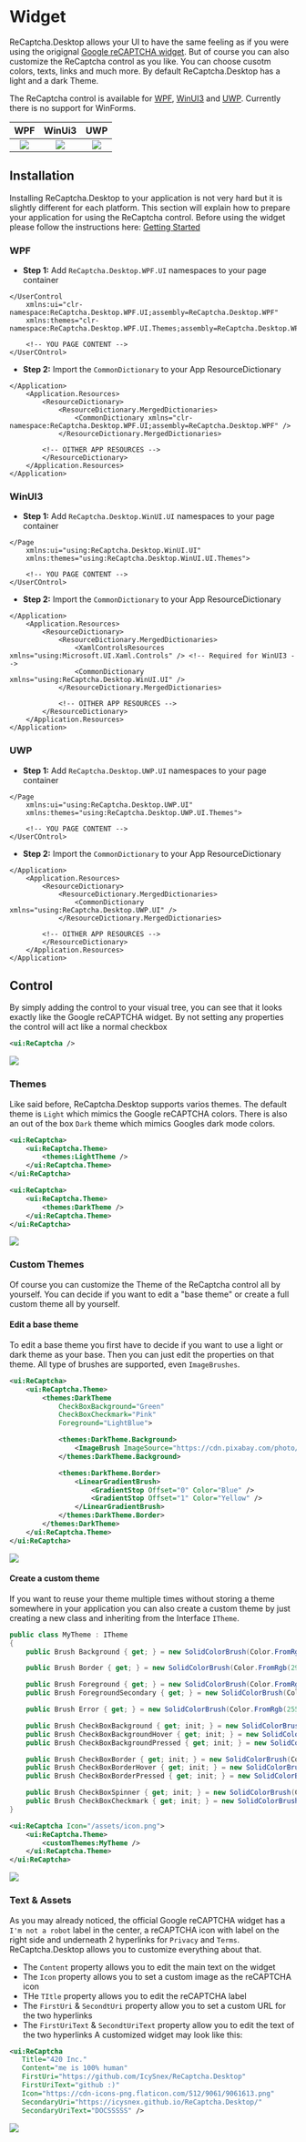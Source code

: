 # Widget
ReCaptcha.Desktop allows your UI to have the same feeling as if you were using the origignal [Google reCAPTCHA widget](https://www.google.com/recaptcha/api2/demo). But of course you can also customize the ReCaptcha control as you like. You can choose cusotm colors, texts, links and much more. By default ReCaptcha.Desktop has a light and a dark Theme.

The ReCaptcha control is available for [WPF](reference/wpf/ui), [WinUI3](reference/winui/ui) and [UWP](reference/uwp/ui). Currently there is no support for WinForms.

WPF                                                |  WinUi3                                                |  UWP
:-------------------------------------------------:|:------------------------------------------------------:|:----------------------------------------------------:
![](/guide/widget/demo-wpf.png)  |  ![](/guide/widget/demo-winui3.png)  |  ![](/guide/widget/demo-uwp.png)


## Installation
Installing ReCaptcha.Desktop to your application is not very hard but it is slightly different for each platform. This section will explain how to prepare your application for using the ReCaptcha control. Before using the widget please follow the instructions here: [Getting Started](getting-started.html#wpf-winui3-uwp-winforms)

### WPF
- **Step 1:** Add `ReCaptcha.Desktop.WPF.UI` namespaces to your page container
```xml{2-3}
</UserControl
    xmlns:ui="clr-namespace:ReCaptcha.Desktop.WPF.UI;assembly=ReCaptcha.Desktop.WPF"
    xmlns:themes="clr-namespace:ReCaptcha.Desktop.WPF.UI.Themes;assembly=ReCaptcha.Desktop.WPF">

    <!-- YOU PAGE CONTENT -->
</UserCOntrol>
```

- **Step 2:** Import the `CommonDictionary` to your App ResourceDictionary 
```xml{4-6}
</Application>
    <Application.Resources>
        <ResourceDictionary>
            <ResourceDictionary.MergedDictionaries>
                <CommonDictionary xmlns="clr-namespace:ReCaptcha.Desktop.WPF.UI;assembly=ReCaptcha.Desktop.WPF" />
            </ResourceDictionary.MergedDictionaries>

        <!-- OITHER APP RESOURCES -->
        </ResourceDictionary>
    </Application.Resources>
</Application>
```

### WinUI3

- **Step 1:** Add `ReCaptcha.Desktop.WinUI.UI` namespaces to your page container
```xml{2-3}
</Page
    xmlns:ui="using:ReCaptcha.Desktop.WinUI.UI"
    xmlns:themes="using:ReCaptcha.Desktop.WinUI.UI.Themes">

    <!-- YOU PAGE CONTENT -->
</UserCOntrol>
```

- **Step 2:** Import the `CommonDictionary` to your App ResourceDictionary 
```xml{4-6}
</Application>
    <Application.Resources>
        <ResourceDictionary>
            <ResourceDictionary.MergedDictionaries>
                <XamlControlsResources xmlns="using:Microsoft.UI.Xaml.Controls" /> <!-- Required for WinUI3 -->
                <CommonDictionary xmlns="using:ReCaptcha.Desktop.WinUI.UI" />
            </ResourceDictionary.MergedDictionaries>

            <!-- OITHER APP RESOURCES -->
        </ResourceDictionary>
    </Application.Resources>
</Application>
```

### UWP

- **Step 1:** Add `ReCaptcha.Desktop.UWP.UI` namespaces to your page container
```xml{2-3}
</Page
    xmlns:ui="using:ReCaptcha.Desktop.UWP.UI"
    xmlns:themes="using:ReCaptcha.Desktop.UWP.UI.Themes">

    <!-- YOU PAGE CONTENT -->
</UserCOntrol>
```

- **Step 2:** Import the `CommonDictionary` to your App ResourceDictionary 
```xml{4-6}
</Application>
    <Application.Resources>
        <ResourceDictionary>
            <ResourceDictionary.MergedDictionaries>
                <CommonDictionary xmlns="using:ReCaptcha.Desktop.UWP.UI" />
            </ResourceDictionary.MergedDictionaries>
            
        <!-- OITHER APP RESOURCES -->
        </ResourceDictionary>
    </Application.Resources>
</Application>
```


## Control
By simply adding the control to your visual tree, you can see that it looks exactly like the Google reCAPTCHA widget. By not setting any properties the control will act like a normal checkbox
```xml
<ui:ReCaptcha />
```
![](/guide/widget/control.gif)

### Themes
Like said before, ReCaptcha.Desktop supports varios themes. The default theme is `Light` which mimics the Google reCAPTCHA colors. There is also an out of the box `Dark` theme which mimics Googles dark mode colors.
```xml
<ui:ReCaptcha>
    <ui:ReCaptcha.Theme>
        <themes:LightTheme />
    </ui:ReCaptcha.Theme>
</ui:ReCaptcha>

<ui:ReCaptcha>
    <ui:ReCaptcha.Theme>
        <themes:DarkTheme />
    </ui:ReCaptcha.Theme>
</ui:ReCaptcha>
```
![](/guide/widget/control-themes.png)

### Custom Themes
Of course you can customize the Theme of the ReCaptcha control all by yourself. You can decide if you want to edit a "base theme" or create a full custom theme all by yourself.

#### Edit a base theme
To edit a base theme you first have to decide if you want to use a light or dark theme as your base. Then you can just edit the properties on that theme. All type of brushes are supported, even `ImageBrushes`.
```xml
<ui:ReCaptcha>
    <ui:ReCaptcha.Theme>
        <themes:DarkTheme
            CheckBoxBackground="Green"
            CheckBoxCheckmark="Pink"
            Foreground="LightBlue">

            <themes:DarkTheme.Background>
                <ImageBrush ImageSource="https://cdn.pixabay.com/photo/2015/04/23/22/00/tree-736885_1280.jpg" />
            </themes:DarkTheme.Background>

            <themes:DarkTheme.Border>
                <LinearGradientBrush>
                    <GradientStop Offset="0" Color="Blue" />
                    <GradientStop Offset="1" Color="Yellow" />
                </LinearGradientBrush>
            </themes:DarkTheme.Border>
        </themes:DarkTheme>
    </ui:ReCaptcha.Theme>
</ui:ReCaptcha>
```
![](/guide/widget/control-customthemes-base.png)

#### Create a custom theme
If you want to reuse your theme multiple times without storing a theme somewhere in your application you can also create a custom theme by just creating a new class and inheriting from the Interface `ITheme`.
```cs
public class MyTheme : ITheme
{
    public Brush Background { get; } = new SolidColorBrush(Color.FromRgb(18, 18, 18));

    public Brush Border { get; } = new SolidColorBrush(Color.FromRgb(29, 29, 29));

    public Brush Foreground { get; } = new SolidColorBrush(Color.FromRgb(236, 214, 255));
    public Brush ForegroundSecondary { get; } = new SolidColorBrush(Color.FromRgb(225, 194, 252));

    public Brush Error { get; } = new SolidColorBrush(Color.FromRgb(255, 0, 0));

    public Brush CheckBoxBackground { get; init; } = new SolidColorBrush(Color.FromRgb(39, 39, 39));
    public Brush CheckBoxBackgroundHover { get; init; } = new SolidColorBrush(Color.FromRgb(44, 44, 44));
    public Brush CheckBoxBackgroundPressed { get; init; } = new SolidColorBrush(Color.FromRgb(45, 45, 45));

    public Brush CheckBoxBorder { get; init; } = new SolidColorBrush(Color.FromRgb(44, 44, 44));
    public Brush CheckBoxBorderHover { get; init; } = new SolidColorBrush(Color.FromRgb(45, 45, 45));
    public Brush CheckBoxBorderPressed { get; init; } = new SolidColorBrush(Color.FromRgb(50, 50, 50));

    public Brush CheckBoxSpinner { get; init; } = new SolidColorBrush(Color.FromRgb(187, 134, 252));
    public Brush CheckBoxCheckmark { get; init; } = new SolidColorBrush(Color.FromRgb(187, 134, 252));
}
```
```xml
<ui:ReCaptcha Icon="/assets/icon.png">
    <ui:ReCaptcha.Theme>
        <customThemes:MyTheme />
    </ui:ReCaptcha.Theme>
</ui:ReCaptcha>
```
![](/guide/widget/control-customthemes-custom.png)

### Text & Assets
As you may already noticed, the official Google reCAPTCHA widget has a `I'm not a robot` label in the center, a reCAPTCHA icon with label on the right side and underneath 2 hyperlinks for `Privacy` and `Terms`.
ReCaptcha.Desktop allows you to customize everything about that.
- The `Content` property allows you to edit the main text on the widget
- The `Icon` property allows you to set a custom image as the reCAPTCHA icon
- THe `TItle` property allows you to edit the reCAPTCHA label
- The `FirstUri` & `SecondtUri` property allow you to set a custom URL for the two hyperlinks
- The `FirstUriText` & `SecondtUriText` property allow you to edit the text of the two hyperlinks
A customized widget may look like this:
```xml
<ui:ReCaptcha
   Title="420 Inc."
   Content="me is 100% human"
   FirstUri="https://github.com/IcySnex/ReCaptcha.Desktop"
   FirstUriText="github :)"
   Icon="https://cdn-icons-png.flaticon.com/512/9061/9061613.png"
   SecondaryUri="https://icysnex.github.io/ReCaptcha.Desktop/"
   SecondaryUriText="DOCSSSSS" />
```
![](/guide/widget/control-textassets.png)